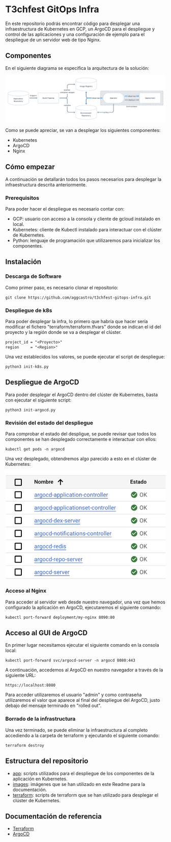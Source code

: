 # T3chfest GitOps Infra

En este repositorio podrás encontrar código para desplegar una infraestructura de Kubernetes en GCP, un ArgoCD para el despliegue y control de las aplicaciones y una configuración de ejemplo para el despliegue de un servidor web de tipo Nginx.

## Componentes

En el siguiente diagrama se especifica la arquitectura de la solución:

![Diagrama](images/diagrama-gitops.png)

Como se puede apreciar, se van a desplegar los siguientes componentes:

- Kubernetes
- ArgoCD
- Nginx

## Cómo empezar

A continuación se detallarán todos los pasos necesarios para desplegar la infraestructura descrita anteriormente.

### Prerequisitos

Para poder hacer el despliegue es necesario contar con:

- GCP: usuario con acceso a la consola y cliente de gcloud instalado en local.
- Kubernetes: cliente de Kubectl instalado para interactuar con el clúster de Kubernetes.
- Python: lenguaje de programación que utilizaremos para inicializar los componentes.

## Instalación

### Descarga de Software

Como primer paso, es necesario clonar el repositorio:

```console
git clone https://github.com/aggcastro/t3chfest-gitops-infra.git
```

### Despliegue de k8s

Para poder desplegar la infra, lo primero que habría que hacer sería modificar el fichero "terraform/terraform.tfvars" donde se indican el id del proyecto y la región donde se va a desplegar el clúster.

```console
project_id = "<Proyecto>"
region     = "<Region>"
```

Una vez establecidos los valores, se puede ejecutar el script de despliegue:

```console
python3 init-k8s.py
```

## Despliegue de ArgoCD

Para poder desplegar el ArgoCD dentro del clúster de Kubernetes, basta con ejecutar el siguiente script:

```console
python3 init-argocd.py
```

### Revisión del estado del despliegue

Para comprobar el estado del despligue, se puede revisar que todos los componentes se han desplegado correctamente e interactuar con ellos:

```console
kubectl get pods -n argocd
```

Una vez desplegado, obtendremos algo parecido a esto en el clúster de Kubernetes:

![ArgoCD](images/argocd.png)

### Acceso al Nginx

Para acceder al servidor web desde nuestro navegador, una vez que hemos configurado la aplicación en ArgoCD, ejecutaremos el siguiente comando:

```console
kubectl port-forward deployment/my-nginx 8090:80
```

## Acceso al GUI de ArgoCD

En primer lugar necesitamos ejecutar el siguiente comando en la consola local:

```console
kubectl port-forward svc/argocd-server -n argocd 8080:443
```

A continuación, accedemos al ArgoCD en nuestro navegador a través de la siguiente URL:

```console
https://localhost:8080
```

Para acceder utilizaremos el usuario "admin" y como contraseña utilizaremos el valor que aparece al final del despliegue del ArgoCD, justo debajo del mensaje terminado en "rolled out".

### Borrado de la infrastructura

Una vez terminado, se puede eliminar la infraestructura al completo accediendo a la carpeta de terraform y ejecutando el siguiente comando:

```console
terraform destroy
```

## Estructura del repositorio

- [app](app): scripts utilizados para el despliegue de los componentes de la aplicación en Kubernetes.
- [images](images): imágenes que se han utilizado en este Readme para la documentación.
- [terraform](terraform): scripts de terraform que se han utilizado para desplegar el clúster de Kubernetes.

## Documentación de referencia

- [Terraform](https://registry.terraform.io/providers/hashicorp/google/latest/docs/guides/using_gke_with_terraform)
- [ArgoCD](https://argo-cd.readthedocs.io/en/stable/)
